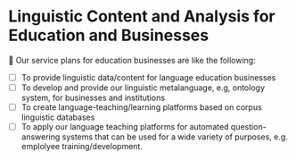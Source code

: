 # Linguistic Content and Analysis for Education and Businesses
:bookmark: Our service plans for education businesses are like the following:


- [ ] To provide linguistic data/content for language education businesses
- [ ] To develop and provide our linguistic metalanguage, e.g, ontology system, for businesses and institutions
- [ ] To create language-teaching/learning platforms based on corpus linguistic databases
- [ ] To apply our language teaching platforms for automated question-answering systems that can be used for a wide variety of purposes, e.g. emplolyee training/development. 
